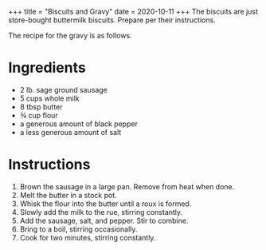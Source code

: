 +++
title = "Biscuits and Gravy"
date = 2020-10-11
+++
The biscuits are just store-bought buttermilk biscuits. Prepare per their instructions.

The recipe for the gravy is as follows.

# Ingredients

-   2 lb. sage ground sausage
-   5 cups whole milk
-   8 tbsp butter
-   ¾ cup flour
-   a generous amount of black pepper
-   a less generous amount of salt

# Instructions

1. Brown the sausage in a large pan. Remove from heat when done.
2. Melt the butter in a stock pot.
3. Whisk the flour into the butter until a roux is formed.
4. Slowly add the milk to the rue, stirring constantly.
5. Add the sausage, salt, and pepper. Stir to combine.
6. Bring to a boil, stirring occasionally.
7. Cook for two minutes, stirring constantly.
